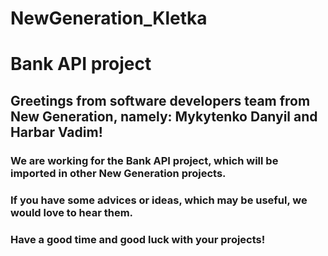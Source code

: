 # NewGeneration_Kletka
<body>
	<h1> Bank API project </h1>
	<h2> Greetings from software developers team from New Generation, namely: Mykytenko Danyil and Harbar Vadim! </h2>
	<h3> We are working for the Bank API project, which will be imported in other New Generation projects. </h3>
	<h3> If you have some advices or ideas, which may be useful, we would love to hear them. </h3>
	<h3> Have a good time and good luck with your projects! </h3>
</body>